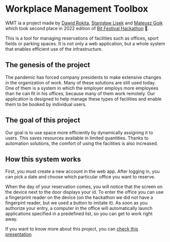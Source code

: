 # Workplace Management Toolbox

WMT ia a project made by [Dawid Rokita](https://github.com/DawidRokita), [Stanisław Lisek](https://github.com/SL20032) and [Mateusz Goik](https://github.com/Gojodzojo) which took second place in 2022 edition of [Bit Festival Hackathon](https://bit.bestgliwice.pl/) 🥈.

This is a tool for managing reservations of facilities such as offices, sport fields or parking spaces. It is not only a web application, but a whole system that enables efficient use of the infrastructure.

## The genesis of the project

The pandemic has forced company presidents to make extensive changes in the organization of work. Many of these solutions are still used today. One of them is a system in which the employer employs more employees than he can fit in his offices, because many of them work remotely. Our application is designed to help manage these types of facilities and enable them to be booked by individual users.

## The goal of this project

Our goal is to use space more efficiently by dynamically assigning it to users. This saves resources available in limited quantities.
Thanks to automation solutions, the comfort of using the facilities is also increased.

## How this system works

First, you must create a new account in the web app. After logging in, you can pick a date and choose which particular office you want to reserve.

When the day of your reservation comes, you will notice that the screen on the device next to the door displays your id. To enter the office you can use a fingerprint reader on the device (on the hackathon we did not have a fingerpint reader, but we used a button to imitate it). As soon as you authorize your entry, a computer in the office will automatically launch applications specified in a predefined list, so you can get to work right away.

If you want to know more about this project, you can [check this presentation](https://github.com/Gojodzojo/bit-festival-2022/blob/main/presentation.pdf)
